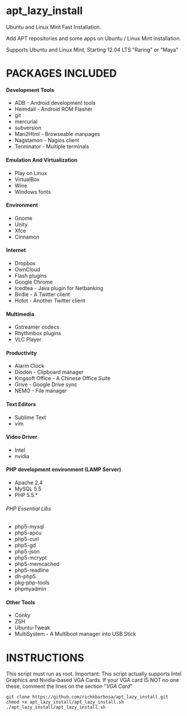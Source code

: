 apt_lazy_install
================

Ubuntu and Linux Mint Fast Installation.

Add APT repositories and some apps on Ubuntu / Linux Mint installation.

Supports Ubuntu and Linux Mint, Starting 12.04 LTS "Raring" or "Maya"


PACKAGES INCLUDED
=================

#### Development Tools
* ADB - Android development tools
* Heimdall - Android ROM Flasher
* git
* mercurial
* subversion
* Man2Html - Browseable manpages
* Nagstamon - Nagios client
* Terminator - Multiple terminals
 
#### Emulation And Virtualization
* Play on Linux
* VirtualBox
* Wine
* Windows fonts

#### Environment
* Gnome
* Unity
* Xfce
* Cinnamon

#### Internet
* Dropbox
* OwnCloud
* Flash plugins
* Google Chrome
* Icedtea - Java plugin for Netbanking
* Birdie - A Twitter client
* Hotot - Another Twitter client

#### Multimedia
* Gstreamer codecs
* Rhythmbox plugins
* VLC Player

#### Productivity
* Alarm Clock
* Diodon - Clipboard manager
* Kingsoft Office - A Chinese Office Suite
* Grive - Google Drive sync
* NEMO - File manager

#### Text Editors
* Sublime Text
* vim

#### Video Driver
* Intel
* nvidia

#### PHP development environment (LAMP Server)
* Apache 2.4
* MySQL 5.5
* PHP 5.5.*

###### PHP Essential Libs
* php5-mysql
* php5-apcu
* php5-curl
* php5-gd
* php5-json
* php5-mcrypt
* php5-memcached
* php5-readline
* dh-php5
* pkg-php-tools
* phpmyadmin

#### Other Tools
* Conky
* ZSH
* Ubuntu-Tweak
* MultiSystem - A Multiboot manager into USB Stick


INSTRUCTIONS
============

This script must run as root.
Important: This script actually supports Intel Graphics and Nvidia-based VGA Cards. If your VGA card IS NOT no one these, comment the lines on the section "*VGA Card*"

    git clone https://github.com/rickkbarbosa/apt_lazy_install.git
    chmod +x apt_lazy_install/apt_lazy_install.sh
    ./apt_lazy_install/apt_lazy_install.sh
